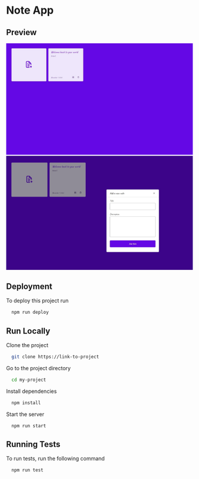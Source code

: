 # Note App

## Preview

![Preview](/Note%20App/preview.jpg)
![Preview](/Note%20App/preview2.jpg)

## Deployment

To deploy this project run

```bash
  npm run deploy
```

## Run Locally

Clone the project

```bash
  git clone https://link-to-project
```

Go to the project directory

```bash
  cd my-project
```

Install dependencies

```bash
  npm install
```

Start the server

```bash
  npm run start
```

## Running Tests

To run tests, run the following command

```bash
  npm run test
```
